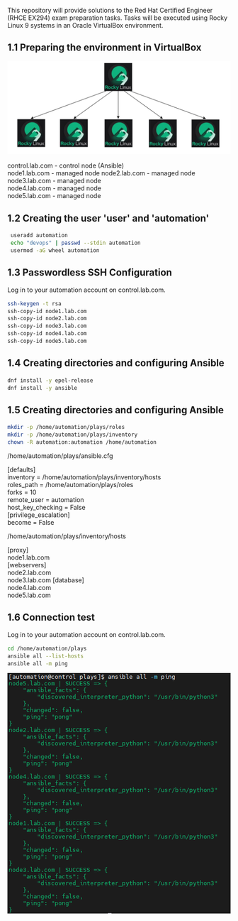 This repository will provide solutions to the Red Hat Certified Engineer (RHCE EX294) exam preparation tasks. Tasks will be executed using Rocky Linux 9 systems in an Oracle VirtualBox environment. 

## 1.1 Preparing the environment in VirtualBox
![alt text](./assets/diagram1.png)  

control.lab.com - control node (Ansible)    
node1.lab.com - managed node 
node2.lab.com - managed node  
node3.lab.com - managed node  
node4.lab.com - managed node  
node5.lab.com - managed node  

## 1.2 Creating the user 'user' and 'automation'
```bash
 useradd automation
 echo "devops" | passwd --stdin automation
 usermod -aG wheel automation
```

## 1.3 Passwordless SSH Configuration 

Log in to your automation account on control.lab.com.
```bash
ssh-keygen -t rsa
ssh-copy-id node1.lab.com
ssh-copy-id node2.lab.com
ssh-copy-id node3.lab.com
ssh-copy-id node4.lab.com
ssh-copy-id node5.lab.com
```

## 1.4 Creating directories and configuring Ansible
```bash
dnf install -y epel-release
dnf install -y ansible
```
## 1.5 Creating directories and configuring Ansible
```bash
mkdir -p /home/automation/plays/roles
mkdir -p /home/automation/plays/inventory
chown -R automation:automation /home/automation
```

/home/automation/plays/ansible.cfg

[defaults]  
 inventory = /home/automation/plays/inventory/hosts  
 roles_path = /home/automation/plays/roles  
 forks = 10  
 remote_user = automation  
 host_key_checking = False  
 [privilege_escalation]  
 become = False  

 /home/automation/plays/inventory/hosts  

 [proxy]  
 node1.lab.com  
 [webservers]  
 node2.lab.com  
 node3.lab.com
 [database]  
 node4.lab.com  
 node5.lab.com  

 ## 1.6 Connection test

Log in to your automation account on control.lab.com. 

```bash
cd /home/automation/plays
ansible all --list-hosts
ansible all -m ping
```

![alt text](./assets/1-6.png)  